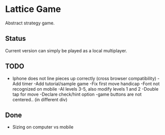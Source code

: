 # Lattice Game
Abstract strategy game.


## Status

Current version can simply be played as a local multiplayer.

## TODO

- Iphone does not line pieces up correctly (cross browser compatibility)
-Add timer
-Add tutorial/sample game
-Fix first move handicap
-Font not recognized on mobile
-AI levels 3-5, also modify levels 1 and 2
-Double tap for move
-Declare check/hint option
-game buttons are not centered.. (in different div)

## Done
	
- Sizing on computer vs mobile
